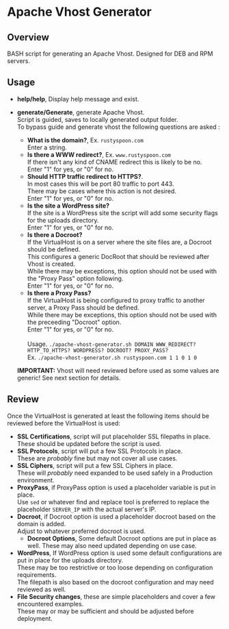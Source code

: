 # Apache Vhost Generator

## Overview
BASH script for generating an Apache Vhost. Designed for DEB and RPM servers.

## Usage
* **help/help**, Display help message and exist. <br>
* **generate/Generate**, generate Apache Vhost. <br>
  Script is guided, saves to locally generated output folder. <br>
  To bypass guide and generate vhost the following questions are asked : <br>
  - **What is the domain?**, Ex. `rustyspoon.com` <br>
    Enter a string. <br>
  - **Is there a WWW redirect?**, Ex. `www.rustyspoon.com` <br>
    If there isn't any kind of CNAME redirect this is likely to be no. <br>
    Enter "1" for yes, or "0" for no. <br>
  - **Should HTTP traffic redirect to HTTPS?**. <br>
    In most cases this will be port 80 traffic to port 443. <br>
    There may be cases where this action is not desired. <br>
    Enter "1" for yes, or "0" for no. <br>
  - **Is the site a WordPress site?** <br>
    If the site is a WordPress site the script will add some security flags for the uploads directory. <br>
    Enter "1" for yes, or "0" for no. <br>
  - **Is there a Docroot?** <br>
    If the VirtualHost is on a server where the site files are, a Docroot should be defined. <br>
    This configures a generic DocRoot that should be reviewed after Vhost is created. <br>
    While there may be exceptions, this option should not be used with the "Proxy Pass" option following. <br>
    Enter "1" for yes, or "0" for no. <br>
  - **Is there a Proxy Pass?** <br>
    If the VirtualHost is being configured to proxy traffic to another server, a Proxy Pass should be defined. <br>
    While there may be exceptions, this option should not be used with the preceeding "Docroot" option. <br>
    Enter "1" for yes, or "0" for no. <br> <br>
  Usage. `./apache-vhost-generator.sh DOMAIN WWW_REDIRECT? HTTP_TO_HTTPS? WORDPRESS? DOCROOT? PROXY_PASS?` <br>
  Ex. `./apache-vhost-generator.sh rustyspoon.com 1 1 0 1 0` <br>

  **IMPORTANT:** Vhost will need reviewed before used as some values are generic! See next section for details. <br>

## Review
Once the VirtualHost is generated at least the following items should be reviewed before the VirtualHost is used: <br>
* **SSL Certifications**, script will put placeholder SSL filepaths in place. <br>
  These should be updated before the script is used. <br>
* **SSL Protocols**, script will put a few SSL Protocols in place. <br>
  These are _probably_ fine but may not cover all use cases. <br>
* **SSL Ciphers**, script will put a few SSL Ciphers in place. <br>
  These will _probably_ need expanded to be used safely in a Production environment. <br>
* **ProxyPass**, if ProxyPass option is used a placeholder variable is put in place. <br>
  Use `sed` or whatever find and replace tool is preferred to replace the placeholder `SERVER_IP` with the actual server's IP. <br>
* **Docroot**, if Docroot option is used a placeholder docroot based on the domain is added. <br>
  Adjust to whatever preferred docroot is used. <br>
  - **Docroot Options**, Some default Docroot options are put in place as well. These may also need updated depending on use case. <br>
* **WordPress**, If WordPress option is used some default configurations are put in place for the uploads directory. <br>
  These may be too restrictive or too loose depending on configuration requirements. <br>
  The filepath is also based on the docroot configuration and may need reviewed as well. <br>
* **File Security changes**, these are simple placeholders and cover a few encountered examples. <br>
  These may or may be sufficient and should be adjusted before deployment. <br>

